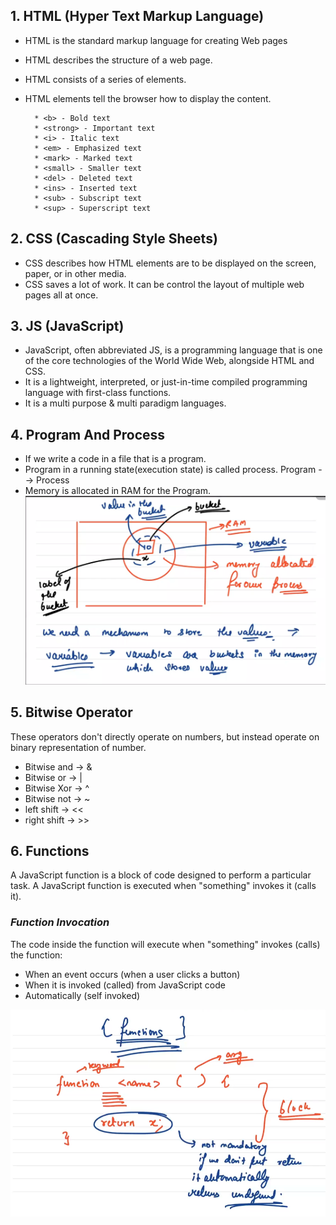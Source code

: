 ## 1. HTML (Hyper Text Markup Language)

* HTML is the standard markup language for creating Web pages
* HTML describes the structure of a web page.
* HTML consists of a series of elements.
* HTML elements tell the browser how to display the content.

        * <b> - Bold text
        * <strong> - Important text
        * <i> - Italic text
        * <em> - Emphasized text
        * <mark> - Marked text
        * <small> - Smaller text
        * <del> - Deleted text
        * <ins> - Inserted text
        * <sub> - Subscript text
        * <sup> - Superscript text

## 2. CSS (Cascading Style Sheets)

* CSS describes how HTML elements are to be displayed on the screen, paper, or in other media.
* CSS saves a lot of work. It can be control the layout of multiple web pages all at once.

## 3. JS (JavaScript)

* JavaScript, often abbreviated JS, is a programming language that is one of the core technologies of the World Wide Web, alongside HTML and CSS.
* It is a lightweight, interpreted, or just-in-time compiled programming language with first-class functions.
* It is a multi purpose & multi paradigm languages.

## 4. Program And Process

* If we write a code in a file that is a program.
* Program in a running state(execution state) is called process.
        Program --> Process 
* Memory is allocated in RAM for the Program.
![Variables](./1.Basics/variables.png)

## 5. Bitwise Operator

These operators don't directly operate on numbers, but instead operate on binary representation of number.

* Bitwise and -> &
* Bitwise or -> |
* Bitwise Xor -> ^
* Bitwise not -> ~
* left shift -> <<
* right shift -> >>

## 6. Functions

A JavaScript function is a block of code designed to perform a particular task. A JavaScript function is executed when "something" invokes it (calls it).

### <em>Function Invocation</em>

The code inside the function will execute when "something" invokes (calls) the function:

* When an event occurs (when a user clicks a button)
* When it is invoked (called) from JavaScript code
* Automatically (self invoked)

![Variables](./1.Basics/Images/functions.png)